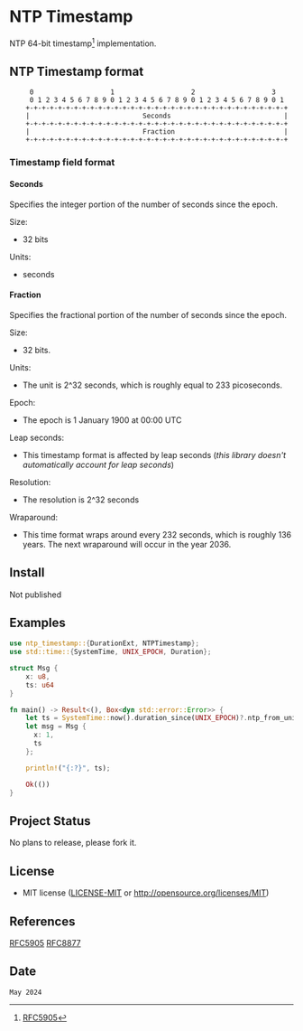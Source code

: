 # NTP Timestamp

NTP 64-bit timestamp[^1] implementation.

## NTP Timestamp format

```text
     0                   1                   2                   3
     0 1 2 3 4 5 6 7 8 9 0 1 2 3 4 5 6 7 8 9 0 1 2 3 4 5 6 7 8 9 0 1
    +-+-+-+-+-+-+-+-+-+-+-+-+-+-+-+-+-+-+-+-+-+-+-+-+-+-+-+-+-+-+-+-+
    |                            Seconds                            |
    +-+-+-+-+-+-+-+-+-+-+-+-+-+-+-+-+-+-+-+-+-+-+-+-+-+-+-+-+-+-+-+-+
    |                            Fraction                           |
    +-+-+-+-+-+-+-+-+-+-+-+-+-+-+-+-+-+-+-+-+-+-+-+-+-+-+-+-+-+-+-+-+
```

### Timestamp field format

#### Seconds

Specifies the integer portion of the number of seconds since the epoch.

Size:

- 32 bits

Units:

- seconds

#### Fraction

Specifies the fractional portion of the number of seconds since the epoch.

Size:

- 32 bits.

Units:

- The unit is 2^32 seconds, which is roughly equal to 233 picoseconds.

Epoch:

- The epoch is 1 January 1900 at 00:00 UTC

Leap seconds:

- This timestamp format is affected by leap seconds (*this library doesn't automatically account for leap seconds*)

Resolution:

- The resolution is 2^32 seconds

Wraparound:

- This time format wraps around every 232 seconds, which is roughly 136 years. The next wraparound will occur in the year 2036.

## Install

Not published

## Examples

```rust
use ntp_timestamp::{DurationExt, NTPTimestamp};
use std::time::{SystemTime, UNIX_EPOCH, Duration};

struct Msg {
    x: u8, 
    ts: u64
}

fn main() -> Result<(), Box<dyn std::error::Error>> {
    let ts = SystemTime::now().duration_since(UNIX_EPOCH)?.ntp_from_unix().timestamp();
    let msg = Msg {
      x: 1, 
      ts
    };

    println!("{:?}", ts);

    Ok(())
}
```

## Project Status

No plans to release, please fork it.

## License

- MIT license
  ([LICENSE-MIT](LICENSE-MIT) or <http://opensource.org/licenses/MIT>)

## References

[RFC5905](https://www.rfc-editor.org/info/rfc5905)
[RFC8877](https://www.rfc-editor.org/rfc/rfc8877)

## Date

 `May 2024`

[^1]: [RFC5905](https://www.rfc-editor.org/info/rfc5905)
